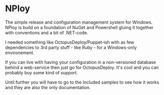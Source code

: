 NPloy
=====
The simple release and configuration management system for Windows. NPloy is build on a foundation of NuGet and Powershell gluing it together with conventions and a bit of .NET-code.

I needed something like OctopusDeploy/Puppet-ish with as few dependencies to 3rd party stuff - like Ruby - for a Windows-only environement.

If you can live with having your configuration in a non-versioned database behind a web-service then just go for OctopusDeploy. It's cool and you can probably buy some kind of support.

Until further you will have to go to the included samples to see how it works and they are also the only documentation.



